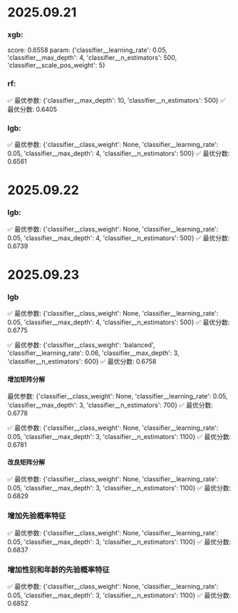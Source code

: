# 2025.09.21
### xgb:
score: 0.6558
param: {'classifier__learning_rate': 0.05, 'classifier__max_depth': 4, 'classifier__n_estimators': 500, 'classifier__scale_pos_weight': 5}

### rf:
✅ 最优参数: {'classifier__max_depth': 10, 'classifier__n_estimators': 500}
✅ 最优分数: 0.6405

### lgb:
✅ 最优参数: {'classifier__class_weight': None, 'classifier__learning_rate': 0.05, 'classifier__max_depth': 4, 'classifier__n_estimators': 500}
✅ 最优分数: 0.6561


# 2025.09.22
### lgb:
✅ 最优参数: {'classifier__class_weight': None, 'classifier__learning_rate': 0.05, 'classifier__max_depth': 4, 'classifier__n_estimators': 500}
✅ 最优分数: 0.6739

# 2025.09.23

### lgb
✅ 最优参数: {'classifier__class_weight': None, 'classifier__learning_rate': 0.05, 'classifier__max_depth': 4, 'classifier__n_estimators': 500}
✅ 最优分数: 0.6775

✅ 最优参数: {'classifier__class_weight': 'balanced', 'classifier__learning_rate': 0.06, 'classifier__max_depth': 3, 'classifier__n_estimators': 600}
✅ 最优分数: 0.6758

#### 增加矩阵分解
 最优参数: {'classifier__class_weight': None, 'classifier__learning_rate': 0.05, 'classifier__max_depth': 3, 'classifier__n_estimators': 700}
✅ 最优分数: 0.6778

✅ 最优参数: {'classifier__class_weight': None, 'classifier__learning_rate': 0.05, 'classifier__max_depth': 3, 'classifier__n_estimators': 1100}
✅ 最优分数: 0.6781


#### 改良矩阵分解
✅ 最优参数: {'classifier__class_weight': None, 'classifier__learning_rate': 0.05, 'classifier__max_depth': 3, 'classifier__n_estimators': 1100}
✅ 最优分数: 0.6829



### 增加先验概率特征
✅ 最优参数: {'classifier__class_weight': None, 'classifier__learning_rate': 0.05, 'classifier__max_depth': 3, 'classifier__n_estimators': 1100}
✅ 最优分数: 0.6837

### 增加性别和年龄的先验概率特征
✅ 最优参数: {'classifier__class_weight': None, 'classifier__learning_rate': 0.05, 'classifier__max_depth': 3, 'classifier__n_estimators': 1100}
✅ 最优分数: 0.6852